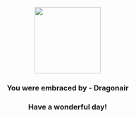<p align="center">
    <img src="https://raw.githubusercontent.com/PokeAPI/sprites/master/sprites/pokemon/148.png" width="150" height="150">
</p>
<h3 align="center">You were embraced by - <b>Dragonair</b></h3>
<h3 align="center">Have a wonderful day!</h3>
